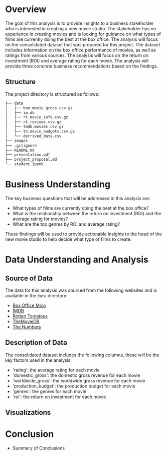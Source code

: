 # Overview

The goal of this analysis is to provide insights to a business stakeholder who is interested in creating a new movie studio. The stakeholder has no experience in creating movies and is looking for guidance on what types of films are currently doing the best at the box office. The analysis will focus on the consolidated dataset that was prepared for this project. The dataset includes information on the box office performance of movies, as well as ratings from various sources. The analysis will focus on the return on investment (ROI) and average rating for each movie. The analysis will provide three concrete business recommendations based on the findings.

## Structure

The project directory is structured as follows:

```bash
├── data
│   ├── bom.movie_gross.csv.gz
│   ├── im.db
│   ├── rt.movie_info.csv.gz
│   ├── rt.reviews.csv.gz
│   ├── tmdb.movies.csv.gz
│   ├── tn.movie_budgets.csv.gz
│   └── derrived_data.csv
├── images
├── .gitignore
├── README.md
├── presentation.pdf
├── project_proposal.md
└── student.ipynb
```

# Business Understanding

The key business questions that will be addressed in this analysis are:

- What types of films are currently doing the best at the box office?
- What is the relationship between the return on investment (ROI) and the average rating for movies?
- What are the top genres by ROI and average rating?

These findings will be used to provide actionable insights to the head of the new movie studio to help decide what type of films to create.

# Data Understanding and Analysis

## Source of Data

The data for this analysis was sourced from the following websites and is available in the `data` directory:

- [Box Office Mojo](https://www.boxofficemojo.com/)
- [IMDB](https://www.imdb.com/)
- [Rotten Tomatoes](https://www.rottentomatoes.com/)
- [TheMovieDB](https://www.themoviedb.org/)
- [The Numbers](https://www.the-numbers.com/)

## Description of Data

The consolidated dataset includes the following columns, these will be the key factors used in the analysis:

- 'rating': the average rating for each movie
- 'domestic_gross': the domestic gross revenue for each movie
- 'worldwide_gross': the worldwide gross revenue for each movie
- 'production_budget': the production budget for each movie
- 'genres': the genres for each movie
- 'roi': the return on investment for each movie

## Visualizations

# Conclusion

- Summary of Conclusions
